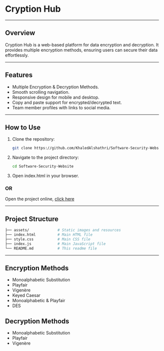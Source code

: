 # Cryption Hub

---

## Overview

Cryption Hub is a web-based platform for data encryption and decryption. It provides multiple encryption methods, ensuring users can secure their data effortlessly.

---

## Features

- Multiple Encryption & Decryption Methods.
- Smooth scrolling navigation.
- Responsive design for mobile and desktop.
- Copy and paste support for encrypted/decrypted text.
- Team member profiles with links to social media.

---

## How to Use

1. Clone the repository:
   ```bash
   git clone https://github.com/KhaledAlshathri/Software-Security-Website.git
   ```
2. Navigate to the project directory:
   ```bash
   cd Software-Security-Website
   ```
3. Open index.html in your browser.

### OR  
Open the project online, [click here](https://khaledalshathri.github.io/Software-Security-Website)

---

## Project Structure
   ```bash
├── assets/             # Static images and resources
├── index.html          # Main HTML file
├── style.css           # Main CSS file
├── index.js            # Main JavaScript file
└── README.md           # This readme file
   ```
---

## Encryption Methods
- Monoalphabetic Substitution
- Playfair
- Vigenère
- Keyed Caesar
- Monoalphabetic & Playfair
- DES

## Decryption Methods
- Monoalphabetic Substitution
- Playfair
- Vigenère
